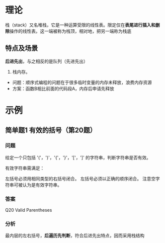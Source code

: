 # 理论
栈（stack）又名堆栈，它是一种运算受限的线性表。限定仅在**表尾进行插入和删除**操作的线性表。这一端被称为栈顶，相对地，把另一端称为栈底
## 特点及场景
**后进先出**，与之相反的是队列（先进先出）
1. 栈内存。
+ 问题：顺序式编程的问题在于很多临时变量的内存未释放，浪费内存资源
+ 方案：函数B相比前面的代码段A，内存后申请先释放
# 示例
## 简单题1 有效的括号（第20题）
### 问题
给定一个只包括 '('，')'，'{'，'}'，'['，']' 的字符串，判断字符串是否有效。

有效字符串需满足：

左括号必须用相同类型的右括号闭合。
左括号必须以正确的顺序闭合。
注意空字符串可被认为是有效字符串。
### 答案
Q20 Valid Parentheses
### 分析
最内层的左右括号，**后遍历先判断**，符合后进先出特点，因而采用栈结构
